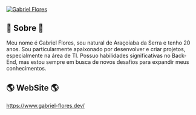 <!--
**GabrielFlores8227/GabrielFlores8227** is a ✨ _special_ ✨ repository because its `README.md` (this file) appears on your GitHub profile.

Here are some ideas to get you started:

- 🔭 I’m currently working on ...
- 🌱 I’m currently learning ...
- 👯 I’m looking to collaborate on ...
- 🤔 I’m looking for help with ...
- 💬 Ask me about ...
- 📫 How to reach me: ...
- 😄 Pronouns: ...
- ⚡ Fun fact: ...
-->
[![Gabriel Flores](https://raw.githubusercontent.com/GabrielFlores8227/my-portfolio/main/assets/images/banner/banner.png)](https://www.gabriel-flores.dev/)

## 🚀 Sobre 🚀

Meu nome é Gabriel Flores, sou natural de Araçoiaba da Serra e tenho 20 anos. Sou particularmente apaixonado por desenvolver e criar 
projetos, especialmente na área de TI. Possuo habilidades significativas no Back-End, mas estou sempre em busca de novos desafios para 
expandir meus conhecimentos.

## 🌎 WebSite 🌎

https://www.gabriel-flores.dev/
